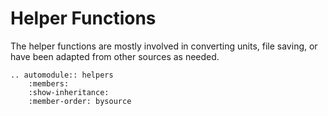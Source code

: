 # Helper Functions

The helper functions are mostly involved in converting units, file saving, or have been adapted from other sources as needed.

```{eval-rst}
.. automodule:: helpers
    :members:
    :show-inheritance:
    :member-order: bysource
```

